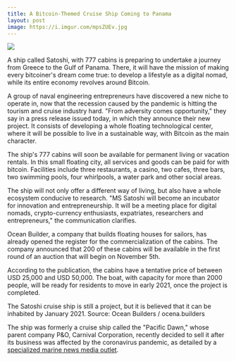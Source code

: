 ```yaml
---
title: A Bitcoin-Themed Cruise Ship Coming to Panama
layout: post
image: https://i.imgur.com/mpsZUEv.jpg
---
```


![](https://i.imgur.com/mpsZUEv.jpg)

A ship called Satoshi, with 777 cabins is preparing to undertake a journey from Greece to the Gulf of Panama. There, it will have the mission of making every bitcoiner's dream come true: to develop a lifestyle as a digital nomad, while its entire economy revolves around Bitcoin.

A group of naval engineering entrepreneurs have discovered a new niche to operate in, now that the recession caused by the pandemic is hitting the tourism and cruise industry hard. "From adversity comes opportunity," they say in a press release issued today, in which they announce their new project. It consists of developing a whole floating technological center, where it will be possible to live in a sustainable way, with Bitcoin as the main character.

The ship's 777 cabins will soon be available for permanent living or vacation rentals. In this small floating city, all services and goods can be paid for with bitcoin. Facilities include three restaurants, a casino, two cafes, three bars, two swimming pools, four whirlpools, a water park and other social areas.

The ship will not only offer a different way of living, but also have a whole ecosystem conducive to research. "MS Satoshi will become an incubator for innovation and entrepreneurship. It will be a meeting place for digital nomads, crypto-currency enthusiasts, expatriates, researchers and entrepreneurs," the communication clarifies.

Ocean Builder, a company that builds floating houses for sailors, has already opened the register for the commercialization of the cabins. The company announced that 200 of these cabins will be available in the first round of an auction that will begin on November 5th.

According to the publication, the cabins have a tentative price of between USD 25,000 and USD 50,000. The boat, with capacity for more than 2000 people, will be ready for residents to move in early 2021, once the project is completed.

The Satoshi cruise ship is still a project, but it is believed that it can be inhabited by January 2021. Source: Ocean Builders / ocena.builders

The ship was formerly a cruise ship called the "Pacific Dawn," whose parent company P&O, Carnival Corporation, recently decided to sell it after its business was affected by the coronavirus pandemic, as detailed by a [specialized marine news media outlet](https://news.maritime-network.com/2020/10/14/pacific-dawn-could-become-floating-community/).
